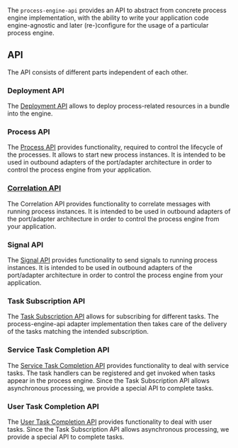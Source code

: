 
The `process-engine-api` provides an API to abstract from concrete process engine implementation, with the ability
to write your application code engine-agnostic and later (re-)configure for the usage of a particular process engine.

## API

The API consists of different parts independent of each other.

### Deployment API

The [Deployment API](deployment-api.md) allows to deploy process-related resources in a bundle into the engine.

### Process API

The [Process API](process-api.md) provides functionality, required to control the lifecycle of the processes. It allows to start new process instances.
It is intended to be used in outbound adapters of the port/adapter architecture in order to control the process engine 
from your application.

### [Correlation API](correlation-api.md)

The Correlation API provides functionality to correlate messages with running process instances.
It is intended to be used in outbound adapters of the port/adapter architecture in order to control 
the process engine from your application.

### Signal API

The [Signal API](signal-api.md) provides functionality to send signals to running process instances.
It is intended to be used in outbound adapters of the port/adapter architecture in order 
to control the process engine from your application.

### Task Subscription API

The [Task Subscription API](task-subscription-api.md) allows for subscribing for different tasks. The process-engine-api adapter implementation
then takes care of the delivery of the tasks matching the intended subscription.

### Service Task Completion API

The [Service Task Completion API](service-task-completion-api.md) provides functionality to deal with service tasks. The task handlers can be registered 
and get invoked when tasks appear in the process engine. Since the Task Subscription API allows asynchronous processing, 
we provide a special API to complete tasks.

### User Task Completion API

The [User Task Completion API](user-task-completion-api.md) provides functionality to deal with user tasks. Since the Task Subscription API allows asynchronous processing,
we provide a special API to complete tasks. 
